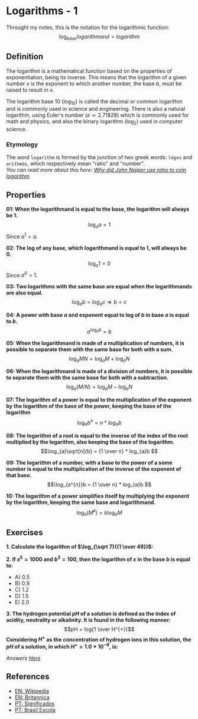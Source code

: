 # Logarithms - 1
Throught my notes, this is the notation for the logarithmic function:
$$\log_{base}logarithmand = logarithm $$

## Definition
The logarithm is a mathematical function based on the properties of
exponentiation, being its inverse. This means that the logarithm of a given
number $x$ is the exponent to which another number, the base $b$, must be raised to result in $x$.  

The logarithm base 10 ($\log_{10}$) is called the decimal or common
logarithm and is commonly used in science and engineering. There is also a
natural logarithm, using Euler's number ($e ≃ 2.71828$) which is commonly used
for math and physics, and also the binary logarithm ($\log_{2}$) used in
computer science.

### Etymology
The word `logarithm` is formed by the junction of two greek words: `lógos` and
`arithmós`, which respectively mean "ratio" and "number".  
*You can read more about this here: [Why did John Naiper use ratio to coin logarithm](https://hsm.stackexchange.com/questions/13004/why-did-john-napier-use-log%C3%B3s-ratio-to-coin-logarithm)*

## Properties
**01: When the logarithmand is equal to the base, the logarithm will always be
1.**  
$$\log_{a}a = 1 $$
Since $a^{1} = a$.

**02: The log of any base, which logarithmand is equal to 1, will always be 0.**  
$$\log_{a}1 = 0 $$
Since $a^{0} = 1$.

**03: Two logarithms with the same base are equal when the logarithmands are also
equal.**  
$$\log_{a}b = log_{a}c \Rightarrow b = c $$

**04: A power with base $a$ and exponent equal to log of $b$ in base $a$ is equal
to $b$.**  
$$a^{\log_{a}b} = b $$

**05: When the logarithmand is made of a multiplication of numbers, it is
possible to separate them with the same base for both with a sum.**  
$$\log_{a}MN = \log_{a}M + \log_{a}N $$

**06: When the logarithmand is made of a division of numbers, it is possible to
separate them with the same base for both with a subtraction.**  
$$\log_{a}(M/N) = \log_{a}M - \log_{a}N $$

**07: The logarithm of a power is equal to the multiplication of the exponent by
the logarithm of the base of the power, keeping the base of the logarithm**  
$$\log_{a}b^{n} = n * log_{a}b $$

**08: The logarithm of a root is equal to the inverse of the index of the root
multiplied by the logarithm, also keeping the base of the logarithm.**  
$$\log_{a}\sqrt[n]{b} = {1 \over n} * log_{a}b $$

**09: The logarithm of a number, with a base to the power of a some number is
equal to the multiplication of the inverse of the exponent of that base.**  
$$\log_{a^{n}}b = {1 \over n} * log_{a}b $$

**10: The logarithm of a power simplifies itself by multiplying the exponent by
the logarithm, keeping the same base and logarithmand.**  
$$\log_{a}(M^{k}) = k\log_{a}M $$

## Exercises
**1. Calculate the logarithm of $\log_{\sqrt 7}({1 \over 49})$:**  

**2. If $x^{5} = 1000$ and $b^{3} = 100$, then the logarithm of $x$ in the base
$b$ is equal to:**  
 - A) $0.5$
 - B) $0.9$
 - C) $1.2$
 - D) $1.5$
 - E) $2.0$

**3. The hydrogen potential $pH$ of a solution is defined as the index of
acidity, neutrality or alkalinity. It is found in the following manner:**  
$$pH = log{1 \over H^{+}}$$
**Considering $H^{+}$ as the concentration of hydrogen ions in this solution,
 the $pH$ of a solution, in which $H^{+} = 1.0 * 10^{-9}$, is:**  

*Answers [Here](/answers/logarithms-1.md)*
## References
 - [EN: Wikipedia](https://en.wikipedia.org/wiki/Logarithm)
 - [EN: Britannica](https://www.britannica.com/science/logarithm)
 - [PT: Significados](https://www.significados.com.br/logaritmo/)
 - [PT: Brasil Escola](https://brasilescola.uol.com.br/matematica/logaritmo.htm)
